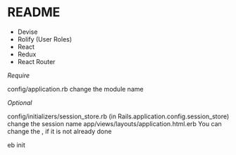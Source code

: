 # README

- Devise
- Rolify (User Roles)
- React
- Redux
- React Router


*Require*

config/application.rb change the module name

*Optional*

config/initializers/session_store.rb (in Rails.application.config.session_store) change the session name
app/views/layouts/application.html.erb You can change the <title>...</title>, if it is not already done


eb init
